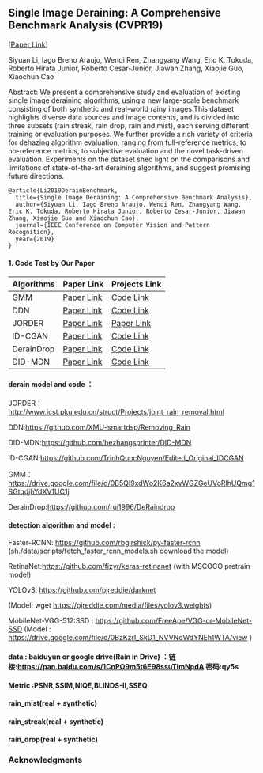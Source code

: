 ## Single Image Deraining: A Comprehensive Benchmark Analysis (CVPR19)

[[Paper Link](https://arxiv.org/abs)]  

Siyuan Li, Iago Breno Araujo, Wenqi Ren, Zhangyang Wang, Eric K. Tokuda, Roberto Hirata Junior, Roberto Cesar-Junior, Jiawan Zhang, Xiaojie Guo, Xiaochun Cao

Abstract: We present a comprehensive study and evaluation of existing single image deraining algorithms, using a new large-scale benchmark consisting of both synthetic and real-world rainy images.This dataset highlights diverse data sources and image contents, and is divided into three subsets (rain streak, rain drop, rain and mist), each serving different training or evaluation purposes. We further provide a rich variety of criteria for dehazing algorithm evaluation, ranging from full-reference metrics, to no-reference metrics, to subjective evaluation and the novel task-driven evaluation. Experiments on the dataset shed light on the comparisons and limitations of state-of-the-art deraining algorithms, and suggest promising future directions.

	@article{Li2019DerainBenchmark,		
	  title={Single Image Deraining: A Comprehensive Benchmark Analysis},
	  author={Siyuan Li, Iago Breno Araujo, Wenqi Ren, Zhangyang Wang, Eric K. Tokuda, Roberto Hirata Junior, Roberto Cesar-Junior, Jiawan Zhang, Xiaojie Guo and Xiaochun Cao},
	  journal={IEEE Conference on Computer Vision and Pattern Recognition},
	  year={2019}
	}

#### 1. Code Test by Our Paper


| Algorithms | Paper Link | Projects Link |  
| ------------------- | ------------------------------------------------------- | ------------------- |
|   GMM               | [Paper Link](http://openaccess.thecvf.com/content_cvpr_2016/papers/Li_Rain_Streak_Removal_CVPR_2016_paper.pdf)         | [Code Link](https://drive.google.com/file/d/0B5QI9xdWo2K6a2xvWGZGeUVoRlhUQmg1SGtqdjhYdXV1UC1j)   |  
|   DDN               | [Paper Link](http://smartdsp.xmu.edu.cn/memberpdf/fuxueyang/cvpr2017/cvpr2017.pdf)   |[Code Link](https://github.com/XMU-smartdsp/Removing_Rain)                 |  
|   JORDER            | [Paper Link](http://openaccess.thecvf.com/content_cvpr_2017/papers/Yang_Deep_Joint_Rain_CVPR_2017_paper.pdf)    | [Paper Link](http://www.icst.pku.edu.cn/struct/Projects/joint_rain_removal.html)             |   
|   ID-CGAN           | [Paper Link](https://arxiv.org/abs/1701.05957)    |  [Code Link](https://github.com/TrinhQuocNguyen/Edited_Original_IDCGAN)  | 
|   DerainDrop        | [Paper Link](https://arxiv.org/abs/1711.10098)       | [Code Link](https://github.com/rui1996/DeRaindrop)     |   
|   DID-MDN           | [Paper Link](https://arxiv.org/abs/1802.07412)    | [Code Link](https://github.com/hezhangsprinter/DID-MDN)             |  


#### derain model and code ：

JORDER：http://www.icst.pku.edu.cn/struct/Projects/joint_rain_removal.html

DDN:https://github.com/XMU-smartdsp/Removing_Rain

DID-MDN:https://github.com/hezhangsprinter/DID-MDN

ID-CGAN:https://github.com/TrinhQuocNguyen/Edited_Original_IDCGAN

GMM：https://drive.google.com/file/d/0B5QI9xdWo2K6a2xvWGZGeUVoRlhUQmg1SGtqdjhYdXV1UC1j

DerainDrop:https://github.com/rui1996/DeRaindrop

#### detection algorithm and model : 

Faster-RCNN: https://github.com/rbgirshick/py-faster-rcnn (sh./data/scripts/fetch_faster_rcnn_models.sh download the model)

RetinaNet:https://github.com/fizyr/keras-retinanet (with MSCOCO pretrain model)

YOLOv3: https://github.com/pjreddie/darknet



(Model: wget https://pjreddie.com/media/files/yolov3.weights)

MobileNet-VGG-512:SSD : https://github.com/FreeApe/VGG-or-MobileNet-SSD
(Model : https://drive.google.com/file/d/0BzKzrI_SkD1_NVVNdWdYNEh1WTA/view )

#### data : baiduyun or google drive(Rain in Drive) ：链接:https://pan.baidu.com/s/1CnPO9m5t6E98ssuTimNpdA 密码:qy5s

#### Metric :PSNR,SSIM,NIQE,BLINDS-II,SSEQ

#### rain_mist(real + synthetic)

#### rain_streak(real + synthetic)

#### rain_drop(real + synthetic)

### Acknowledgments

